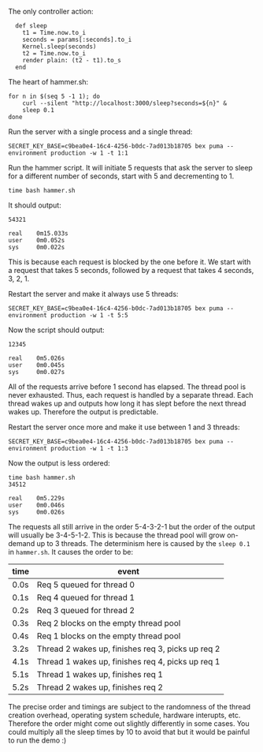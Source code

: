 The only controller action:

```
  def sleep
    t1 = Time.now.to_i
    seconds = params[:seconds].to_i
    Kernel.sleep(seconds)
    t2 = Time.now.to_i
    render plain: (t2 - t1).to_s
  end
```

The heart of hammer.sh:

```
for n in $(seq 5 -1 1); do
	curl --silent "http://localhost:3000/sleep?seconds=${n}" &
	sleep 0.1
done
```

Run the server with a single process and a single thread:

```
SECRET_KEY_BASE=c9bea0e4-16c4-4256-b0dc-7ad013b18705 bex puma --environment production -w 1 -t 1:1
```

Run the hammer script. It will initiate 5 requests that ask the server to sleep for a different number of seconds, start with 5 and decrementing to 1.

```
time bash hammer.sh
```

It should output:

```
54321

real    0m15.033s
user    0m0.052s
sys     0m0.022s
```

This is because each request is blocked by the one before it. We start with a request that takes 5 seconds, followed by a request that takes 4 seconds, 3, 2, 1.

Restart the server and make it always use 5 threads:

```
SECRET_KEY_BASE=c9bea0e4-16c4-4256-b0dc-7ad013b18705 bex puma --environment production -w 1 -t 5:5
```

Now the script should output:

```
12345

real    0m5.026s
user    0m0.045s
sys     0m0.027s
```

All of the requests arrive before 1 second has elapsed. The thread pool is never exhausted. Thus, each request is handled by a separate thread. Each thread wakes up and outputs how long it has slept before the next thread wakes up. Therefore the output is predictable.


Restart the server once more and make it use between 1 and 3 threads:

```
SECRET_KEY_BASE=c9bea0e4-16c4-4256-b0dc-7ad013b18705 bex puma --environment production -w 1 -t 1:3
```

Now the output is less ordered:

```
time bash hammer.sh 
34512

real    0m5.229s
user    0m0.046s
sys     0m0.026s
```

The requests all still arrive in the order 5-4-3-2-1 but the order of the output will usually be 3-4-5-1-2. This is because the thread pool will grow on-demand up to 3 threads. The determinism here is caused by the `sleep 0.1` in `hammer.sh`. It causes the order to be:

|time | event|
|-----|------|
|0.0s | Req 5 queued for thread 0|
|0.1s | Req 4 queued for thread 1|
|0.2s | Req 3 queued for thread 2|
|0.3s | Req 2 blocks on the empty thread pool|
|0.4s | Req 1 blocks on the empty thread pool|
|3.2s | Thread 2 wakes up, finishes req 3, picks up req 2|
|4.1s | Thread 1 wakes up, finishes req 4, picks up req 1|
|5.1s | Thread 1 wakes up, finishes req 1|
|5.2s | Thread 2 wakes up, finishes req 2|

The precise order and timings are subject to the randomness of the thread creation overhead, operating system schedule, hardware interupts, etc. Therefore the order might come out slightly differently in some cases. You could multiply all the sleep times by 10 to avoid that but it would be painful to run the demo :)


